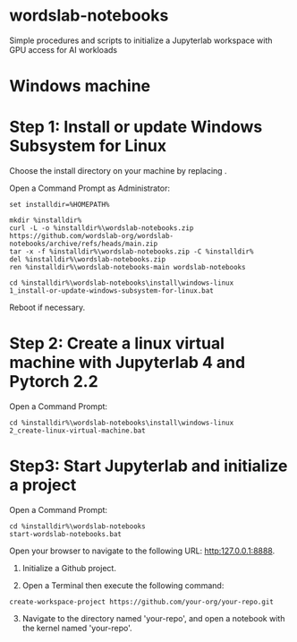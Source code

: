 # wordslab-notebooks

Simple procedures and scripts to initialize a Jupyterlab workspace with GPU access for AI workloads

# Windows machine

# Step 1: Install or update Windows Subsystem for Linux

Choose the install directory on your machine by replacing .

Open a Command Prompt as Administrator:

```
set installdir=%HOMEPATH%

mkdir %installdir%
curl -L -o %installdir%\wordslab-notebooks.zip https://github.com/wordslab-org/wordslab-notebooks/archive/refs/heads/main.zip
tar -x -f %installdir%\wordslab-notebooks.zip -C %installdir%
del %installdir%\wordslab-notebooks.zip
ren %installdir%\wordslab-notebooks-main wordslab-notebooks

cd %installdir%\wordslab-notebooks\install\windows-linux
1_install-or-update-windows-subsystem-for-linux.bat
```

Reboot if necessary.

# Step 2: Create a linux virtual machine with Jupyterlab 4 and Pytorch 2.2

Open a Command Prompt:

```
cd %installdir%\wordslab-notebooks\install\windows-linux
2_create-linux-virtual-machine.bat
```

# Step3: Start Jupyterlab and initialize a project

Open a Command Prompt:

```
cd %installdir%\wordslab-notebooks
start-wordslab-notebooks.bat
```

Open your browser to navigate to the following URL: [http:127.0.0.1:8888](http:127.0.0.1:8888).

1. Initialize a Github project.

2. Open a Terminal then execute the following command:

```
create-workspace-project https://github.com/your-org/your-repo.git
```

3. Navigate to the directory named 'your-repo', and open a notebook with the kernel named 'your-repo'.

